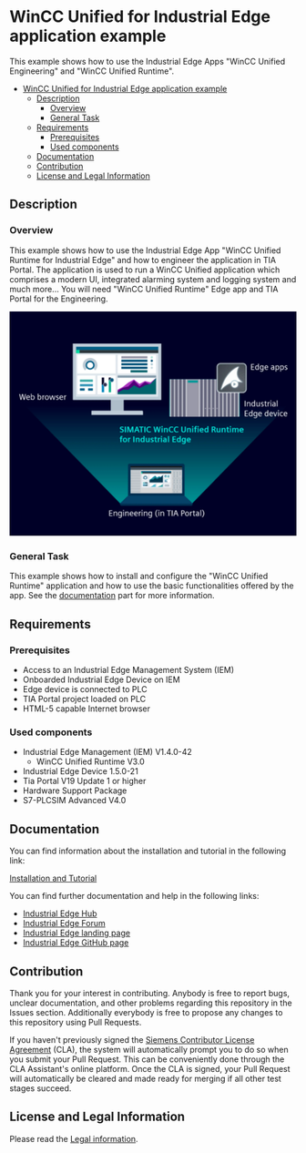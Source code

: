 # WinCC Unified for Industrial Edge application example

This example shows how to use the Industrial Edge Apps "WinCC Unified Engineering" and "WinCC Unified Runtime".

- [WinCC Unified for Industrial Edge application example](#wincc-unified-for-industrial-edge-application-example)
  - [Description](#description)
    - [Overview](#overview)
    - [General Task](#general-task)
  - [Requirements](#requirements)
    - [Prerequisites](#prerequisites)
    - [Used components](#used-components)
  - [Documentation](#documentation)
  - [Contribution](#contribution)
  - [License and Legal Information](#license-and-legal-information)

## Description
### Overview
This example shows how to use the Industrial Edge App "WinCC Unified Runtime for Industrial Edge" and how to engineer the application in TIA Portal. The application is used to run a WinCC Unified application which comprises a modern UI, integrated alarming system and logging system and much more... You will need "WinCC Unified Runtime" Edge app and TIA Portal for the Engineering.

![introimage](docs/graphics/introimage2.png)

### General Task
This example shows how to install and configure the "WinCC Unified Runtime" application and how to use the basic functionalities offered by the app. See the [documentation](#documentation) part for more information.

## Requirements

### Prerequisites

-	Access to an Industrial Edge Management System (IEM)
-	Onboarded Industrial Edge Device on IEM
-	Edge device is connected to PLC
-	TIA Portal project loaded on PLC
-	HTML-5 capable Internet browser

### Used components

- Industrial Edge Management (IEM) V1.4.0-42
  - WinCC Unified Runtime V3.0
-	Industrial Edge Device 1.5.0-21
-	Tia Portal V19 Update 1 or higher
- Hardware Support Package
-	S7-PLCSIM Advanced V4.0

## Documentation

You can find information about the installation and tutorial in the following link:

[Installation and Tutorial](docs/installation_and_tutorial.md)

You can find further documentation and help in the following links:

* [Industrial Edge Hub](https://iehub.eu1.edge.siemens.cloud/#/documentation)
* [Industrial Edge Forum](https://www.siemens.com/industrial-edge-forum)
* [Industrial Edge landing page](https://new.siemens.com/global/en/products/automation/topic-areas/industrial-edge/simatic-edge.html)
* [Industrial Edge GitHub page](https://github.com/industrial-edge)

## Contribution

Thank you for your interest in contributing. Anybody is free to report bugs, unclear documentation, and other problems regarding this repository in the Issues section.
Additionally everybody is free to propose any changes to this repository using Pull Requests.

If you haven't previously signed the [Siemens Contributor License Agreement](https://cla-assistant.io/industrial-edge/) (CLA), the system will automatically prompt you to do so when you submit your Pull Request. This can be conveniently done through the CLA Assistant's online platform. Once the CLA is signed, your Pull Request will automatically be cleared and made ready for merging if all other test stages succeed.

## License and Legal Information

Please read the [Legal information](LICENSE.txt).
